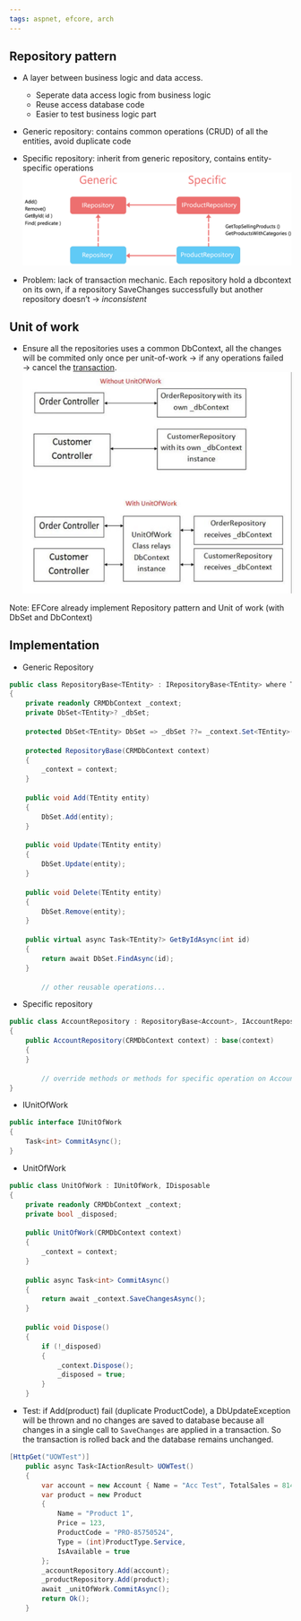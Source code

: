 ```yaml
---
tags: aspnet, efcore, arch 
---
```

## Repository pattern

- A layer between business logic and data access.
    - Seperate data access logic from business logic
    - Reuse access database code
    - Easier to test business logic part
- Generic repository: contains common operations (CRUD) of all the entities, avoid duplicate code
- Specific repository: inherit  from generic repository, contains entity-specific operations
![Pasted image 20230729224639](attachments/Pasted%20image%2020230729224639.png)

- Problem: lack of transaction mechanic. Each repository hold a dbcontext on its own, if a repository SaveChanges successfully but another repository doesn’t → _inconsistent_

## Unit of work

- Ensure all the repositories uses a common DbContext, all the changes will be commited only once per unit-of-work → if any operations failed → cancel the [transaction](../Entity%20Framework%20Core/Transaction.md).
![Pasted image 20230729224654](attachments/Pasted%20image%2020230729224654.png)

Note: EFCore already implement Repository pattern and Unit of work (with DbSet and DbContext)

## Implementation

- Generic Repository

```csharp
public class RepositoryBase<TEntity> : IRepositoryBase<TEntity> where TEntity : class
{
    private readonly CRMDbContext _context;
    private DbSet<TEntity>? _dbSet;

    protected DbSet<TEntity> DbSet => _dbSet ??= _context.Set<TEntity>();

    protected RepositoryBase(CRMDbContext context)
    {
        _context = context;
    }

    public void Add(TEntity entity)
    {
        DbSet.Add(entity);
    }

    public void Update(TEntity entity)
    {
        DbSet.Update(entity);
    }

    public void Delete(TEntity entity)
    {
        DbSet.Remove(entity);
    }

    public virtual async Task<TEntity?> GetByIdAsync(int id)
    {
        return await DbSet.FindAsync(id);
    }

		// other reusable operations...
```

- Specific repository

```csharp
public class AccountRepository : RepositoryBase<Account>, IAccountRepository
{
    public AccountRepository(CRMDbContext context) : base(context)
    {
    }
		
		// override methods or methods for specific operation on Account
}

```

- IUnitOfWork

```csharp
public interface IUnitOfWork
{
    Task<int> CommitAsync();    
}
```

- UnitOfWork

```csharp
public class UnitOfWork : IUnitOfWork, IDisposable
{
    private readonly CRMDbContext _context;
    private bool _disposed;

    public UnitOfWork(CRMDbContext context)
    {
        _context = context;
    }

    public async Task<int> CommitAsync()
    {
        return await _context.SaveChangesAsync();
    }

    public void Dispose()
    {
        if (!_disposed)
        {
            _context.Dispose();
            _disposed = true;
        }
    }
```

- Test: if Add(product) fail (duplicate ProductCode), a DbUpdateException will be thrown and no changes are saved to database because all changes in a single call to `SaveChanges` are applied in a transaction. So the transaction is rolled back and the database remains unchanged.

```csharp
[HttpGet("UOWTest")]
    public async Task<IActionResult> UOWTest()
    {
        var account = new Account { Name = "Acc Test", TotalSales = 814 };
        var product = new Product
        {
            Name = "Product 1",
            Price = 123,
            ProductCode = "PRO-85750524",
            Type = (int)ProductType.Service,
            IsAvailable = true
        };
        _accountRepository.Add(account);
        _productRepository.Add(product);
        await _unitOfWork.CommitAsync();
        return Ok();
    }
```

